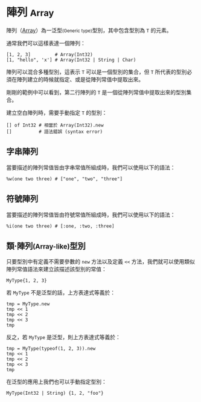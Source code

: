 # 陣列 <small>Array</small>

陣列（[Array](http://crystal-lang.org/api/Array.html)）為一泛型<small>(Generic type)</small>型別，其中包含型別為 `T` 的元素。

通常我們可以這樣表達一個陣列：

```crystal
[1, 2, 3]         # Array(Int32)
[1, "hello", 'x'] # Array(Int32 | String | Char)
```

陣列可以混合多種型別，這表示 `T` 可以是一個型別的集合，但 `T` 所代表的型別必須在陣列建立的時候就指定、或是從陣列常值中提取出來。

剛剛的範例中可以看到，第二行陣列的 `T` 是一個從陣列常值中提取出來的型別集合。

建立空白陣列時，需要手動指定 `T` 的型別：

```crystal
[] of Int32 # 相當於 Array(Int32).new
[]          # 語法錯誤 (syntax error)
```

## 字串陣列

當要描述的陣列常值皆由字串常值所組成時，我們可以使用以下的語法：

```crystal
%w(one two three) # ["one", "two", "three"]
```

## 符號陣列

當要描述的陣列常值皆由符號常值所組成時，我們可以使用以下的語法：

```crystal
%i(one two three) # [:one, :two, :three]
```

## 類·陣列<small>(Array-like)</small>型別

只要型別中有定義不需要參數的 `new` 方法以及定義 `<<` 方法，我們就可以使用類似陣列常值語法來建立該描述該型別的常值：

```crystal
MyType{1, 2, 3}
```

若 `MyType` 不是泛型的話，上方表達式等義於：

```crystal
tmp = MyType.new
tmp << 1
tmp << 2
tmp << 3
tmp
```

反之，若 `MyType` 是泛型，則上方表達式等義於：

```crystal
tmp = MyType(typeof(1, 2, 3)).new
tmp << 1
tmp << 2
tmp << 3
tmp
```

在泛型的應用上我們也可以手動指定型別：

```crystal
MyType(Int32 | String) {1, 2, "foo"}
```
